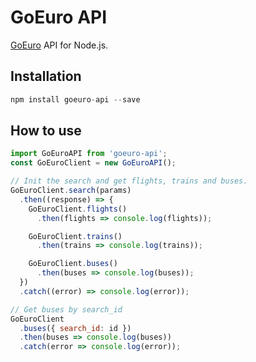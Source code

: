 GoEuro API
==========

[GoEuro](http://www.goeuro.com/) API for Node.js.

## Installation

```javascript
npm install goeuro-api --save
```

## How to use

```javascript
import GoEuroAPI from 'goeuro-api';
const GoEuroClient = new GoEuroAPI();

// Init the search and get flights, trains and buses.
GoEuroClient.search(params)
  .then((response) => {
    GoEuroClient.flights()
      .then(flights => console.log(flights));

    GoEuroClient.trains()
      .then(trains => console.log(trains));

    GoEuroClient.buses()
      .then(buses => console.log(buses));
  })
  .catch((error) => console.log(error));

// Get buses by search_id
GoEuroClient
  .buses({ search_id: id })
  .then(buses => console.log(buses))
  .catch(error => console.log(error));
```
